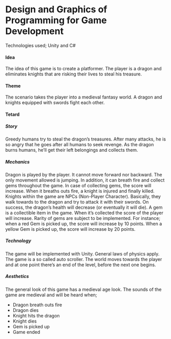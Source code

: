 # Design and Graphics of Programming for Game Development
Technologies used; Unity and C#
#### Idea
The idea of this game is to create a platformer. The player is a dragon and eliminates knights that are risking their lives to steal his treasure.
#### Theme
The scenario takes the player into a medieval fantasy world. A dragon and knights equipped with swords fight each other.
#### Tetard
##### Story
Greedy humans try to steal the dragon’s treasures. After many attacks, he is so angry that he goes after all humans to seek revenge. As the dragon burns humans, he’ll get their left belongings and collects them.
##### Mechanics
Dragon is played by the player. It cannot move forward nor backward. The only movement allowed is jumping. In addition, it can breath fire and collect gems throughout the game. In case of collecting gems, the score will increase. When it breaths outs fire, a knight is injured and finally killed. 
Knights within the game are NPCs (Non-Player Character). Basically, they walk towards to the dragon and try to attack it with their swords. On success, the dragon’s health will decrease (or eventually it will die).
A gem is a collectible item in the game. When it’s collected the score of the player will increase. Rarity of gems are subject to be implemented. For instance; when a red Gem is picked up, the score will increase by 10 points. When a yellow Gem is picked up, the score will increase by 20 points.
##### Technology
The game will be implemented with Unity. General laws of physics apply. The game is a so called auto scroller. The world moves towards the player and at one point there’s an end of the level, before the next one begins.
##### Aesthetics
The general look of this game has a medieval age look. The sounds of the game are medieval and will be heard when;
- Dragon breath outs fire
- Dragon dies
- Knight hits the dragon
- Knight dies
- Gem is picked up
- Game ended
